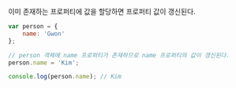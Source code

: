 이미 존재하는 프로퍼티에 값을 할당하면 프로퍼티 값이 갱신된다.

```javascript
var person = {
	name: 'Gwon'
};

// person 객체에 name 프로퍼티가 존재하므로 name 프로퍼티의 값이 갱신된다.
person.name = 'Kim';

console.log(person.name); // Kim
```
